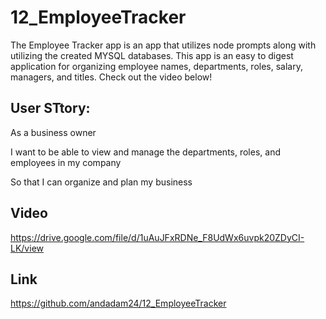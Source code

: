 # 12_EmployeeTracker
The Employee Tracker app is an app that utilizes node prompts along with utilizing the created MYSQL databases. This app is an easy to digest application for organizing employee names, departments, roles, salary, managers, and titles. Check out the video below!

## User STtory:
As a business owner

I want to be able to view and manage the departments, roles, and employees in my company

So that I can organize and plan my business

## Video
https://drive.google.com/file/d/1uAuJFxRDNe_F8UdWx6uvpk20ZDyCI-LK/view

## Link
https://github.com/andadam24/12_EmployeeTracker